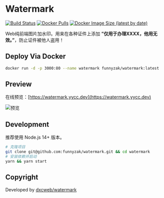 # Watermark
  
  [![Build Status][build-status-image]][build-status]
  [![Docker Pulls](https://img.shields.io/docker/pulls/funnyzak/watermark)](https://hub.docker.com/r/funnyzak/watermark/tags)
  [![Docker Image Size (latest by date)](https://img.shields.io/docker/image-size/funnyzak/watermark)](https://hub.docker.com/r/funnyzak/watermark/tags)
  
Web纯前端图片加水印。用来在各种证件上添加 **”仅用于办理XXXX，他用无效。”**，防止证件被他人盗用！

## Deploy Via Docker

```bash
docker run -d -p 3000:80 --name watermark funnyzak/watermark:latest
```

## Preview

在线预览：[https://watermark.yycc.dev](https://watermark.yycc.dev)

![预览](https://cdn.jsdelivr.net/gh/funnyzak/watermark/.github/assets/preview.png)

## Development

推荐使用 Node.js 14+ 版本。

```bash
# 克隆项目
git clone git@github.com:funnyzak/watermark.git && cd watermark
# 安装依赖并启动
yarn && yarn start
```

## Copyright

Developed by [dxcweb/watermark](https://github.com/dxcweb/watermark)

[build-status-image]: https://github.com/funnyzak/watermark/actions/workflows/docker_build.yml/badge.svg
[build-status]: https://github.com/funnyzak/watermark/actions
